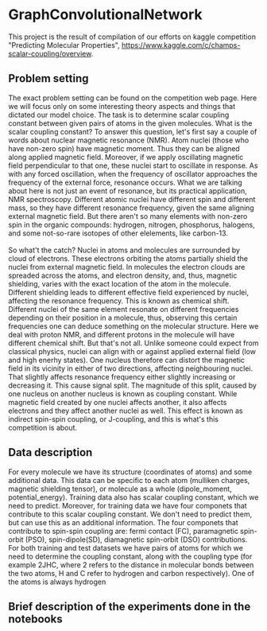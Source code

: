 # GraphConvolutionalNetwork
This project is the result of compilation of our efforts on kaggle competition "Predicting Molecular Properties", https://www.kaggle.com/c/champs-scalar-coupling/overview.

## Problem setting

The exact problem setting can be found on the competition web page. Here we will focus only on some interesting theory aspects and things that dictated our model choice.
The task is to determine scalar coupling constant between given pairs of atoms in the given molecules. 
What is the scalar coupling constant? To answer this question, let's first say a couple of words about nuclear magnetic resonance (NMR). Atom nuclei (those who have non-zero spin) have magnetic moment. Thus they can be aligned along applied magnetic field. 
Moreover, if we apply oscillating magnetic field perpendicular to that one, these nuclei start to oscillate in response. As with any forced oscillation, when the frequency of oscillator approaches the frequency of the external force, resonance occurs. 
What we are talking about here is not just an event of resonance, but its practical application, NMR spectroscopy. Different atomic nuclei have different spin and different mass, so they have different resonance frequency, given the same aligning external magnetic field. But there aren't so many elements with non-zero spin in the organic compounds: hydrogen, nitrogen, phosphorus, halogens, and some not-so-rare isotopes of other elelements, like carbon-13.<br><br>
So what't the catch? Nuclei in atoms and molecules are surrounded by cloud of electrons. These electrons orbiting the atoms partially shield the nuclei from external magnetic field. In molecules the electron clouds are spreaded across the atoms, and electron density, and, thus, magnetic shielding, varies with the exact location of the atom in the molecule. Different shielding leads to different effective field experienced by nuclei, affecting the resonance frequency. This is known as chemical shift.
Different nuclei of the same element resonate on different frequencies depending on their position in a molecule, thus, observing this certain frequencies one can deduce something on the molecular structure. Here we deal with proton NMR, and different protons in the molecule will have different chemical shift. But that's not all. Unlike someone could expect from classical physics, nuclei can align with or against applied external field (low and high enerhy states). One nucleus therefore can distort the magnetic field in its vicinity in either of two directions, affecting neighbouring nuclei. That slightly affects resonance frequency either slightly increasing or decreasing it. This cause signal split. The magnitude of this split, caused by one nucleus on another nucleus is known as coupling constant. While magnetic field created by one nuclei affects another, it also affects electrons and they affect another nuclei as well. This effect is known as indirect spin-spin coupling, or J-coupling, and this is what's this competition is about.

## Data description

For every molecule we have its structure (coordinates of atoms) and some additional data. This data can be specific to each atom (mulliken charges, magnetic shielding tensor), or molecule as a whole (dipole_moment, potential_energy). Training data also has scalar coupling constant, which we need to predict. Moreover, for training data we have four componets that contribute to this scalar coupling constant. We don't need to predict them, but can use this as an additional information.
The four componets that contribute to spin-spin coupling are: fermi contact (FC), paramagnetic spin-orbit (PSO), spin-dipole(SD), diamagnetic spin-orbit (DSO) contributions. For both training and test datasets we have pairs of atoms for which we need to determine the coupling constant, along with the coupling type (for example 2JHC, where 2 refers to the distance in molecular bonds between the two atoms, H and C refer to hydrogen and carbon respectively). One of the atoms is always hydrogen

## Brief description of the experiments done in the notebooks
